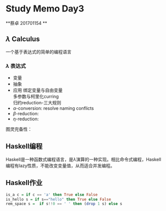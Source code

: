 #  Study Memo Day3
**蔡卓 201701154 ** 

## $\lambda$ Calculus
一个基于表达式的简单的编程语言

### $\lambda$ 表达式
* 变量
* 抽象
* 应用
绑定变量与自由变量  
多参数与柯里化curring  
归约reduction-三大规则  
* $\alpha$-conversion: resolve naming conflicts
* $\beta$-reduction: 
* $\eta$-reduction: 

图灵完备性：

## Haskell编程
Haskell是一种函数式编程语言，是$\lambda$演算的一种实现。相比命令式编程，Haskell编程有lazy性质，不能改变变量值，从而适合并发编程。

## Haskell作业

```hs
is_a c = if c == 'a' then True else False
is_hello s = if s=="hello" then True else False
rem_space s =  if s!!0 == ' ' then (drop 1 s) else s
```